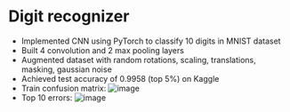 # Digit recognizer
* Implemented CNN using PyTorch to classify 10 digits in MNIST dataset
* Built 4 convolution and 2 max pooling layers
* Augmented dataset with random rotations, scaling, translations, masking, gaussian noise
* Achieved test accuracy of 0.9958 (top 5%) on Kaggle
* Train confusion matrix:
![image](https://github.com/user-attachments/assets/7527c69b-9d9a-432a-bc3f-1fef17015699)
* Top 10 errors:
![image](https://github.com/user-attachments/assets/f50a5ad0-6d9d-4fdf-a9e5-0e5634b91b79)
